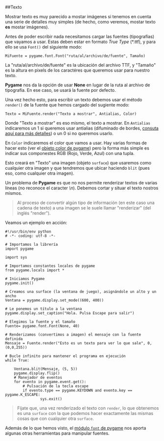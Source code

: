 ##Texto

Mostrar texto es muy parecido a mostar imágenes si tenemos en cuenta una serie de detalles muy simples (de hecho, como veremos, mostar texto **es** mostar imágenes).

Antes de poder escribir nada necesitamos cargar las fuentes (tipografías) que vayamos a usar. Estas deben estar en formato *True Type* (*.ttf), y para ello se usa `Font()` del siguiente modo:

```
MiFuente = pygame.font.Font("ruta/al/archivo/de/fuente", Tamaño)
```

La "ruta/al/archivo/de/fuente" es la ubicación del archivo TTF, y "Tamaño" es la altura en pixels de los caractéres que queremos usar para nuestro texto. 

**Pygame** nos da la opción de usar **None** en lugar de la ruta al archivo de tipografía. En ese caso, se usará la fuente por defecto.

Una vez hecho esto, para escribir un texto debemos usar el método `render()` de la fuente que hemos cargado del sugiente modo:

```
Texto = MiFuente.render("Texto a mostrar", Antialias, Color)
```

Donde "Texto a mostrar" es eso mismo, el texto a mostrar. En `Antialias` indicaremos un 1 si queremos usar antialias (difuminado de bordes, [consuta aquí para más detalles](http://es.wikipedia.org/wiki/Antialiasing)) o un 0 si no queremos usarlo.

En `Color` indicaremos el color que vamos a usar. Hay varias formas de hacer esto (ver el [objeto color de pygame](http://www.pygame.org/docs/ref/color.html)) pero la forma más simple es indicar sus componestes RGB (Rojo, Verde, Azul) con una tupla.

Esto creará en "Texto" una imagen (objeto `surface`) que usaremos como cualquier otra imagen y que tendremos que ubicar haciendo `blit` (pues eso, como cualquier otra imagen).

Un problema de **Pygame** es que no nos permite renderizar textos de varias líneas (no reconoce el caracter *\\n*). Debemos cortar y situar el texto nostros mismos.

> Al proceso de convertir algún tipo de información (en este caso una cadena de texto) a una imagen se le suele llamar "renderizar" (del inglés "render").

Veamos un ejemplo en acción:

```
#!/usr/bin/env python
# -*- coding: utf-8 -*-

# Importamos la librería
import pygame

import sys

# Importamos constantes locales de pygame
from pygame.locals import *

# Iniciamos Pygame
pygame.init()

# Creamos una surface (la ventana de juego), asignándole un alto y un ancho
Ventana = pygame.display.set_mode((600, 400))

# Le ponemos un título a la ventana
pygame.display.set_caption("Hola. Pulsa Escape para salir")

# Elegimos la fuente y el tamaño
Fuente= pygame.font.Font(None, 40)

# Renderizamos (convertimos a imagen) el mensaje con la fuente definida
Mensaje = Fuente.render("Esto es un texto para ver lo que sale", 0, (0,0,255))

# Bucle infinito para mantener el programa en ejecución
while True:

    Ventana.blit(Mensaje, (5, 5))
    pygame.display.flip()
    # Manejador de eventos
    for evento in pygame.event.get():
        # Pulsación de la tecla escape
        if evento.type == pygame.KEYDOWN and evento.key == pygame.K_ESCAPE:
                sys.exit()
```

> Fíjate que, una vez renderizado el texto con `render`, lo que obtenemos es una `surface` con la que podemos hacer exactamente las mismas cosas que con cualquier otra `surface`. 

Además de lo que hemos visto, el [módulo `font` de pygame](www.pygame.org/docs/ref/font.html) nos aporta algunas otras herramientas para manipular fuentes.

